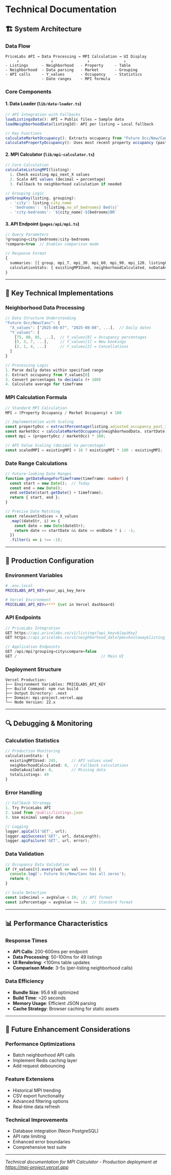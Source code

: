 # Technical Documentation

## 🏗 System Architecture

### **Data Flow**
```
PriceLabs API → Data Processing → MPI Calculation → UI Display
     ↓              ↓               ↓               ↓
- Listings      - Neighborhood   - Property     - Table
- Neighborhood  - Data parsing   - Market       - Grouping
- API calls     - Y_values       - Occupancy    - Statistics
                - Date ranges    - MPI formula
```

### **Core Components**

#### **1. Data Loader (`lib/data-loader.ts`)**
```typescript
// API Integration with Fallbacks
loadListingsData(): API → Public files → Sample data
loadNeighborhoodData(listingId): API per listing → Local fallback

// Key Functions
calculateMarketOccupancy(): Extracts occupancy from "Future Occ/New/Canc"
calculatePropertyOccupancy(): Uses most recent property occupancy (past 30 days) as best predictor for all timeframes
```

#### **2. MPI Calculator (`lib/mpi-calculator.ts`)**
```typescript
// Core Calculation
calculateListingMPI(listing): 
  1. Check existing mpi_next_X values
  2. Scale API values (decimal → percentage)
  3. Fallback to neighborhood calculation if needed

// Grouping Logic
getGroupKey(listing, grouping):
  - 'city': listing.city_name
  - 'bedrooms': `${listing.no_of_bedrooms} Bed(s)`
  - 'city-bedrooms': `${city_name}-${bedrooms}BR`
```

#### **3. API Endpoint (`pages/api/mpi.ts`)**
```typescript
// Query Parameters
?grouping=city|bedrooms|city-bedrooms
?compare=true  // Enables comparison mode

// Response Format
{
  summaries: [{ group, mpi_7, mpi_30, mpi_60, mpi_90, mpi_120, listingCount }],
  calculationStats: { existingMPIUsed, neighborhoodCalculated, noDataAvailable }
}
```

---

## 🔧 Key Technical Implementations

### **Neighborhood Data Processing**
```typescript
// Data Structure Understanding
"Future Occ/New/Canc": {
  "X_values": ["2025-08-07", "2025-08-08", ...],  // Daily dates
  "Y_values": [
    [75, 80, 85, ...],  // Y_values[0] = Occupancy percentages
    [5, 3, 7, ...],     // Y_values[1] = New bookings
    [2, 1, 4, ...]      // Y_values[2] = Cancellations
  ]
}

// Processing Logic
1. Parse daily dates within specified range
2. Extract occupancy from Y_values[0] 
3. Convert percentages to decimals (÷ 100)
4. Calculate average for timeframe
```

### **MPI Calculation Formula**
```typescript
// Standard MPI Calculation
MPI = (Property Occupancy / Market Occupancy) × 100

// Implementation with Scaling
const propertyOcc = extractPercentage(listing.adjusted_occupancy_past_30); // Always use most recent
const marketOcc = calculateMarketOccupancy(neighborhoodData, startDate, endDate); // Future-looking
const mpi = (propertyOcc / marketOcc) * 100;

// API Value Scaling (decimal to percentage)
const scaledMPI = existingMPI < 10 ? existingMPI * 100 : existingMPI;
```

### **Date Range Calculations**
```typescript
// Future-looking Date Ranges
function getDateRangeForTimeframe(timeframe: number) {
  const start = new Date();  // Today
  const end = new Date();
  end.setDate(start.getDate() + timeframe);
  return { start, end };
}

// Precise Date Matching
const relevantIndices = X_values
  .map((dateStr, i) => {
    const date = new Date(dateStr);
    return date >= startDate && date <= endDate ? i : -1;
  })
  .filter(i => i !== -1);
```

---

## 🚀 Production Configuration

### **Environment Variables**
```bash
# .env.local
PRICELABS_API_KEY=your_api_key_here

# Vercel Environment
PRICELABS_API_KEY=**** (set in Vercel dashboard)
```

### **API Endpoints**
```typescript
// PriceLabs Integration
GET https://api.pricelabs.co/v1/listings?api_key=${apiKey}
GET https://api.pricelabs.co/v1/neighborhood_data?pms=hostaway&listing_id=${listingId}&api_key=${apiKey}

// Application Endpoints
GET /api/mpi?grouping=city&compare=false
GET /                                     // Main UI
```

### **Deployment Structure**
```
Vercel Production:
├── Environment Variables: PRICELABS_API_KEY
├── Build Command: npm run build
├── Output Directory: .next
├── Domain: mpi-project.vercel.app
└── Node Version: 22.x
```

---

## 🔍 Debugging & Monitoring

### **Calculation Statistics**
```typescript
// Production Monitoring
calculationStats: {
  existingMPIUsed: 245,      // API values used
  neighborhoodCalculated: 0,  // Fallback calculations
  noDataAvailable: 0,        // Missing data
  totalListings: 49
}
```

### **Error Handling**
```typescript
// Fallback Strategy
1. Try PriceLabs API
2. Load from /public/listings.json
3. Use minimal sample data

// Logging
logger.apiCall('GET', url);
logger.apiSuccess('GET', url, dataLength);
logger.apiFailure('GET', url, error);
```

### **Data Validation**
```typescript
// Occupancy Data Validation
if (Y_values[0].every(val => val === 0)) {
  console.log('⚠️ Future Occ/New/Canc has all zeros');
  return 0;
}

// Scale Detection
const isDecimal = avgValue < 10;  // API format
const isPercentage = avgValue >= 10;  // Standard format
```

---

## 📊 Performance Characteristics

### **Response Times**
- **API Calls**: 200-600ms per endpoint
- **Data Processing**: 50-100ms for 49 listings
- **UI Rendering**: <100ms table updates
- **Comparison Mode**: 3-5s (per-listing neighborhood calls)

### **Data Efficiency**
- **Bundle Size**: 95.6 kB optimized
- **Build Time**: ~20 seconds
- **Memory Usage**: Efficient JSON parsing
- **Cache Strategy**: Browser caching for static assets

---

## 🔄 Future Enhancement Considerations

### **Performance Optimizations**
- Batch neighborhood API calls
- Implement Redis caching layer
- Add request debouncing

### **Feature Extensions**
- Historical MPI trending
- CSV export functionality
- Advanced filtering options
- Real-time data refresh

### **Technical Improvements**
- Database integration (Neon PostgreSQL)
- API rate limiting
- Enhanced error boundaries
- Comprehensive test suite

---

*Technical documentation for MPI Calculator - Production deployment at https://mpi-project.vercel.app*
